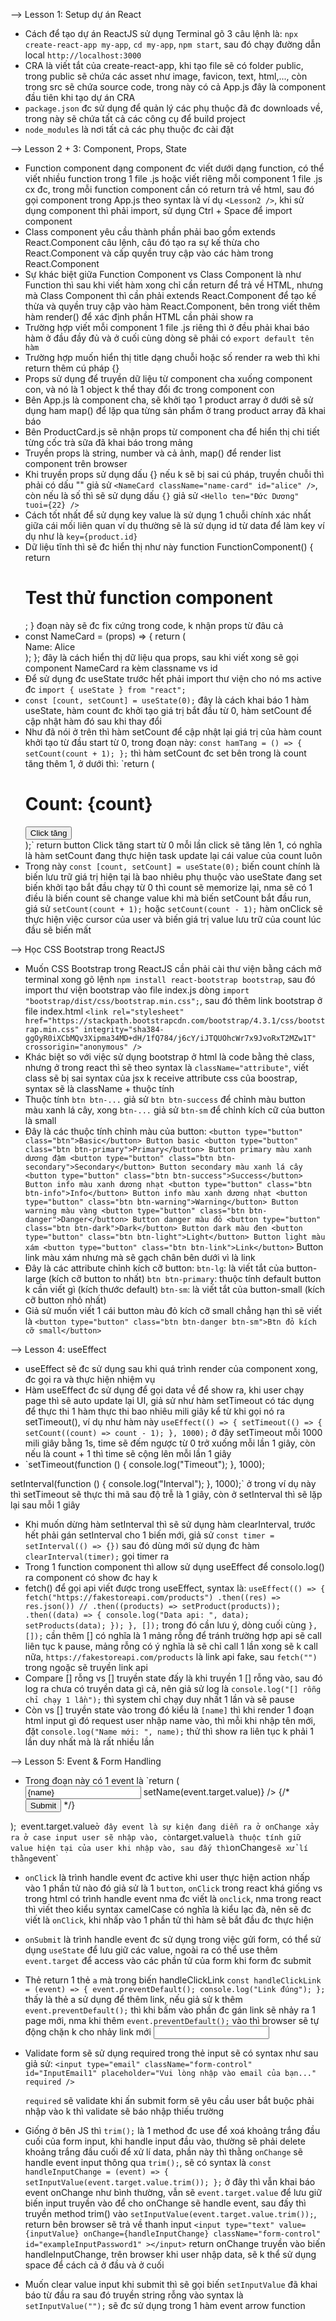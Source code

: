 --> Lesson 1: Setup dự án React

- Cách để tạo dự án ReactJS sử dụng Terminal gõ 3 câu lệnh là: `npx create-react-app my-app`, `cd my-app`, `npm start`, sau đó chạy đường dẫn local `http://localhost:3000`
- CRA là viết tắt của create-react-app, khi tạo file sẽ có folder public, trong public sẽ chứa các asset như image, favicon, text, html,..., còn trong src sẽ chứa source code, trong này có cả App.js đây là component đầu tiên khi tạo dự án CRA
- `package.json` đc sử dụng để quản lý các phụ thuộc đã đc downloads về, trong này sẽ chứa tất cả các công cụ để build project
- `node_modules` là nơi tất cả các phụ thuộc đc cài đặt

--> Lesson 2 + 3: Component, Props, State

- Function component dạng component đc viết dưới dạng function, có thể viết nhiều function trong 1 file .js hoặc viết riêng mỗi component 1 file .js cx đc, trong mỗi function component cần có return trả về html, sau đó gọi component trong App.js theo syntax là ví dụ `<Lesson2 />`, khi sử dụng component thì phải import, sử dụng Ctrl + Space để import component
- Class component yêu cầu thành phần phải bao gồm extends React.Component câu lệnh, câu đó tạo ra sự kế thừa cho React.Component và cấp quyền truy cập vào các hàm trong React.Component
- Sự khác biệt giữa Function Component vs Class Component là như Function thì sau khi viết hàm xong chỉ cần return để trả về HTML, nhưng mà Class Component thì cần phải extends React.Component để tạo kế thừa và quyền truy cập vào hàm React.Component, bên trong viết thêm hàm render() để xác định phần HTML cần phải show ra
- Trường hợp viết mỗi component 1 file .js riêng thì ở đều phải khai báo hàm ở đầu đầy đủ và ở cuối cùng dòng sẽ phải có `export default tên hàm`
- Trường hợp muốn hiển thị title dạng chuỗi hoặc số render ra web thì khi return thêm cú pháp {}
- Props sử dụng để truyền dữ liệu từ component cha xuống component con, và nó là 1 object k thể thay đổi đc trong component con
- Bên App.js là component cha, sẽ khởi tạo 1 product array ở dưới sẽ sử dụng ham map() để lặp qua từng sản phẩm ở trang product array đã khai báo
- Bên ProductCard.js sẽ nhận props từ component cha để hiển thị chi tiết từng cốc trà sữa đã khai báo trong mảng
- Truyền props là string, number và cả ảnh, map() để render list component trên browser
- Khi truyền props sử dụng dấu {} nếu k sẽ bị sai cú pháp, truyền chuỗi thì phải có dấu "" giả sử `<NameCard className="name-card" id="alice" />`, còn nếu là số thì sẽ sử dụng dấu `{}` giả sử `<Hello ten="Đức Dương" tuoi={22} />`
- Cách tốt nhất để sử dụng key value là sử dụng 1 chuỗi chính xác nhất giữa cái mối liên quan ví dụ thường sẽ là sử dụng id từ data để làm key ví dụ như là `key={product.id}`
- Dữ liệu tĩnh thì sẽ đc hiển thị như này function FunctionComponent() {
  return <h1>Test thử function component</h1>;
  }
  đoạn này sẽ đc fix cứng trong code, k nhận props từ đâu cả
- const NameCard = (props) => {
  return (
  <div className={props.className}>
  <div id={props.id}>Name: Alice</div>
  </div>
  );
  };
  đây là cách hiển thị dữ liệu qua props, sau khi viết xong sẽ gọi component NameCard ra kèm classname vs id
- Để sử dụng đc useState trước hết phải import thư viện cho nó ms active đc `import { useState } from "react";`
- `const [count, setCount] = useState(0);` đây là cách khai báo 1 hàm useState, hàm count đc khởi tạo giá trị bắt đầu từ 0, hàm setCount để cập nhật hàm đó sau khi thay đổi
- Như đã nói ở trên thì hàm setCount để cập nhật lại giá trị của hàm count khởi tạo từ đầu start từ 0, trong đoạn này:
  `const hamTang = () => {
    setCount(count + 1);
};`
  thì hàm setCount đc set bên trong là count tăng thêm 1, ở dưới thì:
  `return (
    <div>
      <h1>Count: {count}</h1>
      <button onClick={hamTang}>Click tăng</button>
    </div>
  );`
  return button Click tăng start từ 0 mỗi lần click sẽ tăng lên 1, có nghĩa là hàm setCount đang thực hiện task update lại cái value của count luôn
- Trong này `const [count, setCount] = useState(0);` biến count chính là biến lưu trữ giá trị hiện tại là bao nhiêu phụ thuộc vào useState đang set biến khởi tạo bắt đầu chạy từ 0 thì count sẽ memorize lại, nma sẽ có 1 điều là biến count sẽ change value khi mà biến setCount bắt đầu run, giá sử `setCount(count + 1);` hoặc `setCount(count - 1);` hàm onClick sẽ thực hiện việc cursor của user và biến giá trị value lưu trữ của count lúc đầu sẽ biến mất

--> Học CSS Bootstrap trong ReactJS

- Muốn CSS Bootstrap trong ReactJS cần phải cài thư viện bằng cách mở terminal xong gõ lệnh `npm install react-bootstrap bootstrap`, sau đó import thư viện bootstrap vào file index.js dòng `import "bootstrap/dist/css/bootstrap.min.css";`, sau đó thêm link bootstrap ở file index.html `<link
  rel="stylesheet"
  href="https://stackpath.bootstrapcdn.com/bootstrap/4.3.1/css/bootstrap.min.css"
  integrity="sha384-ggOyR0iXCbMQv3Xipma34MD+dH/1fQ784/j6cY/iJTQUOhcWr7x9JvoRxT2MZw1T"
  crossorigin="anonymous"
/>`
- Khác biệt so với việc sử dụng bootstrap ở html là code bằng thẻ class, nhưng ở trong react thì sẽ theo syntax là `className="attribute"`, viết class sẽ bị sai syntax của jsx k receive attribute css của boostrap, syntax sẽ là className + thuộc tính
- Thuộc tính `btn btn-...` giả sử `btn btn-success` để chỉnh màu button màu xanh lá cây, xong `btn-...` giả sử `btn-sm` để chỉnh kích cữ của button là small
- Đây là các thuộc tính chỉnh màu của button:
  `<button type="button" class="btn">Basic</button> Button basic
<button type="button" class="btn btn-primary">Primary</button> Button primary màu xanh dương đậm
<button type="button" class="btn btn-secondary">Secondary</button> Button secondary màu xanh lá cây
<button type="button" class="btn btn-success">Success</button> Button info màu xanh dương nhạt
<button type="button" class="btn btn-info">Info</button> Button info màu xanh dương nhạt
<button type="button" class="btn btn-warning">Warning</button> Button warning màu vàng
<button type="button" class="btn btn-danger">Danger</button> Button danger màu đỏ
<button type="button" class="btn btn-dark">Dark</button> Button dark màu đen
<button type="button" class="btn btn-light">Light</button> Button light màu xám
<button type="button" class="btn btn-link">Link</button>` Button link màu xám nhưng mà sẽ gạch chân bên dưới vì là link
- Đây là các attribute chỉnh kích cỡ button:
  `btn-lg`: là viết tắt của button-large (kích cỡ button to nhất)
  `btn btn-primary`: thuộc tính default button k cần viết gì (kích thước default)
  `btn-sm`: là viết tắt của button-small (kích cỡ button nhỏ nhất)
- Giả sử muốn viết 1 cái button màu đỏ kích cỡ small chẳng hạn thì sẽ viết là `<button type="button" class="btn btn-danger btn-sm">Btn đỏ kích cỡ small</button>`

--> Lesson 4: useEffect

- useEffect sẽ đc sử dụng sau khi quá trình render của component xong, đc gọi ra và thực hiện nhiệm vụ
- Hàm useEffect đc sử dụng để gọi data về để show ra, khi user chạy page thì sẽ auto update lại UI, giả sử như hàm setTimeout có tác dụng để thực thi 1 hàm thực thi bao nhiêu mili giây kể từ khi gọi nó ra setTimeout(), ví dụ như hàm này `useEffect(() => {
setTimeout(() => {
  setCount((count) => count - 1);
}, 1000);`
  ở đây setTimeout mỗi 1000 mili giây bằng 1s, time sẽ đếm ngược từ 0 trở xuống mỗi lần 1 giây, còn nếu là count + 1 thì time sẽ cộng lên mỗi lần 1 giây
- `setTimeout(function () {
  console.log("Timeout");
  }, 1000);

setInterval(function () {
console.log("Interval");
}, 1000);`
ở trong ví dụ này thì setTimeout sẽ thực thi mã sau độ trễ là 1 giây, còn ở setInterval thì sẽ lặp lại sau mỗi 1 giây

- Khi muốn dừng hàm setInterval thì sẽ sử dụng hàm clearInterval, trước hết phải gán setInterval cho 1 biến mới, giả sử `const timer = setInterval(() => {})` sau đó dùng mới sử dụng đc hàm `clearInterval(timer);` gọi timer ra
- Trong 1 function component thì allow sử dụng useEffect để consolo.log() ra component có show đc hay k
- fetch() để gọi api viết được trong useEffect, syntax là:
  `useEffect(() => {
  fetch("https://fakestoreapi.com/products")
    .then((res) => res.json())
    // .then((products) => setProduct(products));
    .then((data) => {
      console.log("Data api: ", data);
      setProducts(data);
    });
}, []);`
  trong đó cần lưu ý, dòng cuối cùng `}, []);` cần thêm [] có nghĩa là 1 mảng rỗng để tránh trường hợp api sẽ call liên tục k pause, mảng rỗng có ý nghĩa là sẽ chỉ call 1 lần xong sẽ k call nữa, `https://fakestoreapi.com/products` là link api fake, sau `fetch("")` trong ngoặc sẽ truyền link api
- Compare [] rỗng vs [] truyền state đấy là khi truyền 1 [] rỗng vào, sau đó log ra chưa có truyền data gì cả, nên giả sử log là `console.log("[] rỗng chỉ chạy 1 lần");` thì system chỉ chạy duy nhất 1 lần và sẽ pause
- Còn vs [] truyền state vào trong đó kiểu là `[name]` thì khi render 1 đoạn html input gì đó request user nhập name vào, thì mỗi khi nhập tên mới, đặt `console.log("Name mới: ", name);` thử thì show ra liên tục k phải 1 lần duy nhất mà là rất nhiều lần

--> Lesson 5: Event & Form Handling

- Trong đoạn này có 1 event là
  `return (
    <div>
      <input
        type="text"
        placeholder="Nhập tên"
        value={name}
        onChange={(event) => setName(event.target.value)}
      />
      {/* <button className="btn btn-success">Submit</button> */}
    </div>
);`
  `event.target.value` ở đây event là sự kiện đang diễn ra ở onChange xảy ra ở case input user sẽ nhập vào, còn `target.value` là thuộc tính giữ value hiện tại của user khi nhập vào, sau đấy thì `onChange` sẽ xử lí thằng `event`
- `onClick` là trình handle event đc active khi user thực hiện action nhấp vào 1 phần tử nào đó giả sử là 1 `button`, `onClick` trong react khá giống vs trong html có trình handle event nma đc viết là `onclick`, nma trong react thì viết theo kiểu syntax camelCase có nghĩa là kiểu lạc đà, nên sẽ đc viết là `onClick`, khi nhấp vào 1 phần tử thì hàm sẽ bắt đầu đc thực hiện
- `onSubmit` là trình handle event đc sử dụng trong việc gửi form, có thể sử dụng `useState` để lưu giữ các value, ngoài ra có thể use thêm `event.target` để access vào các phần tử của form khi form đc submit
- Thẻ return 1 thẻ `a` mà trong biến handleClickLink
  `const handleClickLink = (event) => {
    event.preventDefault();
    console.log("Link đúng");
};`
  thấy là thẻ a sử dụng để thêm link, nếu giả sử k thêm `event.preventDefault();` thì khi bấm vào phần đc gán link sẽ nhảy ra 1 page mới, nma khi thêm `event.preventDefault();` vào thì browser sẽ tự động chặn k cho nhảy link mới
  <input type="text" defaultValue={inputValue} onChange={handleChange} />
- Validate form sẽ sử dụng required trong thẻ input sẽ có syntax như sau giả sử:
  `<input
  type="email"
  className="form-control"
  id="InputEmail1"
  placeholder="Vui lòng nhập vào email của bạn..."
  required
/>`

  `required` sẽ validate khi ấn submit form sẽ yêu cầu user bắt buộc phải nhập vào k thì validate sẽ báo nhập thiếu trường

- Giống ở bên JS thì `trim();` là 1 method đc use để xoá khoảng trắng đầu cuối của form input, khi handle input đầu vào, thường sẽ phải delete khoảng trắng đầu cuối để xử lí data, phần này thì thằng `onChange` sẽ handle event input thông qua `trim();`, sẽ có syntax là
  `const handleInputChange = (event) => {
  setInputValue(event.target.value.trim());
};`
  ở đây thì vẫn khai báo event onChange như bình thường, vẫn sẽ `event.target.value` để lưu giữ biến input truyền vào để cho onChange sẽ handle event, sau đấy thì truyền method trim() vào `setInputValue(event.target.value.trim());`, return bên browser sẽ trả về thanh input
  `<input
        type="text"
        value={inputValue}
        onChange={handleInputChange}
        className="form-control"
        id="exampleInputPassword1"
      ></input>`
  return onChange truyền vào biến handleInputChange, trên browser khi user nhập data, sẽ k thể sử dụng space để cách cả ở đầu và ở cuối
- Muốn clear value input khi submit thì sẽ gọi biến `setInputValue` đã khai báo từ đầu ra sau đó truyền string rỗng vào syntax là `setInputValue("");` sẽ đc sử dụng trong 1 hàm event arrow function
